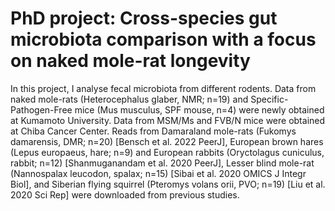 # PhD project: Cross-species gut microbiota comparison with a focus on naked mole-rat longevity

In this project, I analyse fecal microbiota from different rodents. Data from naked mole-rats (Heterocephalus glaber, NMR; n=19) and Specific-Pathogen-Free mice (Mus musculus, SPF mouse, n=4) were newly obtained at Kumamoto University. Data from MSM/Ms and FVB/N mice were obtained at Chiba Cancer Center. Reads from Damaraland mole-rats (Fukomys damarensis, DMR; n=20) [Bensch et al. 2022 PeerJ], European brown hares (Lepus europaeus, hare; n=9) and European rabbits (Oryctolagus cuniculus, rabbit; n=12) [Shanmuganandam et al. 2020 PeerJ], Lesser blind mole-rat (Nannospalax leucodon, spalax; n=15) [Sibai et al. 2020 OMICS J Integr Biol], and Siberian flying squirrel (Pteromys volans orii, PVO; n=19) [Liu et al. 2020 Sci Rep] were downloaded from previous studies. 
